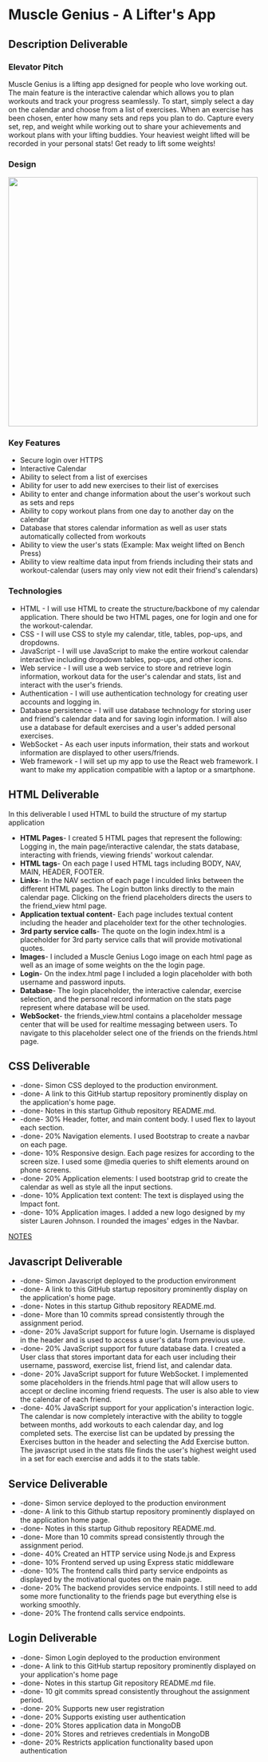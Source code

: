 # Muscle Genius - A Lifter's App
## Description Deliverable
### Elevator Pitch
Muscle Genius is a lifting app designed for people who love working out. The main feature is the interactive calendar which allows you to plan workouts and track your progress seamlessly. To start, simply select a day on the calendar and choose from a list of exercises. When an exercise has been chosen, enter how many sets and reps you plan to do. Capture every set, rep, and weight while working out to share your achievements and workout plans with your lifting buddies. Your heaviest weight lifted will be recorded in your personal stats! Get ready to lift some weights!
### Design
<img src="https://github.com/garretttolmanj/startup/assets/135668991/a15c7556-80dc-4cf7-8668-73da52949681" width="500"> 

### Key Features
+ Secure login over HTTPS
+ Interactive Calendar
+ Ability to select from a list of exercises
+ Ability for user to add new exercises to their list of exercises
+ Ability to enter and change information about the user's workout such as sets and reps
+ Ability to copy workout plans from one day to another day on the calendar
+ Database that stores calendar information as well as user stats automatically collected from workouts
+ Ability to view the user's stats \(Example: Max weight lifted on Bench Press)
+ Ability to view realtime data input from friends including their stats and workout-calendar \(users may only view not edit their friend's calendars)
### Technologies
+ HTML - I will use HTML to create the structure/backbone of my calendar application. There should be two HTML pages, one for login and one for the workout-calendar.
+ CSS - I will use CSS to style my calendar, title, tables, pop-ups, and dropdowns.
+ JavaScript - I will use JavaScript to make the entire workout calendar interactive including dropdown tables, pop-ups, and other icons.
+ Web service - I will use a web service to store and retrieve login information, workout data for the user's calendar and stats, list and interact with the user's friends. 
+ Authentication - I will use authentication technology for creating user accounts and logging in.
+ Database persistence - I will use database technology for storing user and friend's calendar data and for saving login information. I will also use a database for default exercises and a user's added personal exercises.
+ WebSocket - As each user inputs information, their stats and workout information are displayed to other users/friends.
+ Web framework - I will set up my app to use the React web framework. I want to make my application compatible with a laptop or a smartphone.

## HTML Deliverable
In this deliverable I used HTML to build the structure of my startup application
+ **HTML Pages**- I created 5 HTML pages that represent the following: Logging in, the main page/interactive calendar, the stats database, interacting with friends, viewing friends' workout calendar.
+ **HTML tags**- On each page I used HTML tags including BODY, NAV, MAIN, HEADER, FOOTER.
+ **Links**- In the NAV section of each page I inculded links between the different HTML pages. The Login button links directly to the main calendar page. Clicking on the friend placeholders directs the users to the friend_view html page.
+ **Application textual content**- Each page includes textual content including the header and placeholder text for the other technologies.
+ **3rd party service calls**- The quote on the login index.html is a placeholder for 3rd party service calls that will provide motivational quotes.
+ **Images**- I included a Muscle Genius Logo image on each html page as well as an image of some weights on the the login page.
+ **Login**- On the index.html page I included a login placeholder with both username and password inputs. 
+ **Database**- The login placeholder, the interactive calendar, exercise selection, and the personal record information on the stats page represent where database will be used.
+ **WebSocket**- the friends_view.html contains a placeholder message center that will be used for realtime messaging between users. To navigate to this placeholder select one of the friends on the friends.html page.

## CSS Deliverable
+ -done- Simon CSS deployed to the production environment.
+ -done- A link to this GitHub startup repository prominently display on the application's home page.
+ -done- Notes in this startup Github repository README.md.
+ -done- 30% Header, fotter, and main content body. I used flex to layout each section.
+ -done- 20% Navigation elements. I used Bootstrap to create a navbar on each page.
+ -done- 10% Responsive design. Each page resizes for according to the screen size. I used some @media queries to shift elements around on phone screens.
+ -done- 20% Application elements: I used bootstrap grid to create the calendar as well as style all the input sections.
+ -done- 10% Application text content: The text is displayed using the Impact font.
+ -done- 10% Application images. I added a new logo designed by my sister Lauren Johnson. I rounded the images' edges in the Navbar.

[NOTES](https://github.com/garretttolmanj/startup/blob/main/notes.md)

## Javascript Deliverable
+ -done- Simon Javascript deployed to the production environment
+ -done- A link to this GitHub startup repository prominently display on the application's home page.
+ -done- Notes in this startup Github repository README.md.
+ -done- More than 10 commits spread consistently through the assignment period.
+ -done- 20% JavaScript support for future login. Username is displayed in the header and is used to access a user's data from previous use.
+ -done- 20% JavaScript support for future database data. I created a User class that stores important data for each user including their username, password, exercise list, friend list, and calendar data.
+ -done- 20% JavaScript support for future WebSocket. I implemented some placeholders in the friends.html page that will allow users to accept or decline incoming friend requests. The user is also able to view the calendar of each friend.
+ -done- 40% JavaScript support for your application's interaction logic. The calendar is now completely interactive with the ability to toggle between months, add workouts to each calendar day, and log completed sets. The exercise list can be updated by pressing the Exercises button in the header and selecting the Add Exercise button. The javascript used in the stats file finds the user's highest weight used in a set for each exercise and adds it to the stats table.

## Service Deliverable
+ -done- Simon service deployed to the production environment
+ -done- A link to this Github startup repository prominently displayed on the application home page.
+ -done- Notes in this startup Github repository README.md.
+ -done- More than 10 commits spread consistently through the assignment period.
+ -done- 40% Created an HTTP service using Node.js and Express
+ -done- 10% Frontend served up using Express static middleware
+ -done- 10% The frontend calls third party service endpoints as displayed by the motivational quotes on the main page.
+ -done- 20% The backend provides service endpoints. I still need to add some more functionality to the friends page but everything else is working smoothly. 
+ -done- 20% The frontend calls service endpoints.

## Login Deliverable
+ -done- Simon Login deployed to the production environment
+ -done- A link to this GitHub startup repository prominently displayed on your application's home page
+ -done- Notes in this startup Git repository README.md file.
+ -done- 10 git commits spread consistently throughout the assignment period.
+ -done- 20% Supports new user registration
+ -done- 20% Supports existing user authentication
+ -done- 20% Stores application data in MongoDB
+ -done- 20% Stores and retrieves credentials in MongoDB
+ -done- 20% Restricts application functionality based upon authentication
